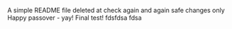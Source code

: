 A simple README file
deleted at
check again
and again
safe changes only
Happy passover - yay!
Final test!
fdsfdsa
fdsa
